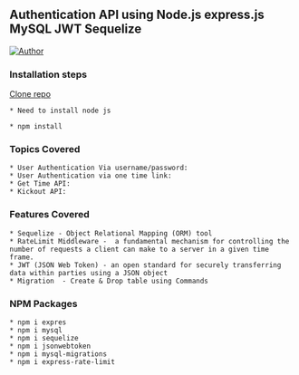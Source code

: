 ## Authentication API using Node.js express.js MySQL JWT Sequelize 

[![Author](https://img.shields.io/badge/Author-Thilagaraja-blue.svg?style=flat-square)](https://github.com/thilakace)


### Installation steps

[Clone repo](https://github.com/thilakace/auth-node-sequelize)

```
* Need to install node js

* npm install
```
### Topics Covered 
```
* User Authentication Via username/password:
* User Authentication via one time link:
* Get Time API:
* Kickout API:
```
### Features Covered 
```
* Sequelize - Object Relational Mapping (ORM) tool
* RateLimit Middleware -  a fundamental mechanism for controlling the number of requests a client can make to a server in a given time frame.
* JWT (JSON Web Token) - an open standard for securely transferring data within parties using a JSON object
* Migration  - Create & Drop table using Commands
```

### NPM Packages 
```
* npm i expres
* npm i mysql
* npm i sequelize
* npm i jsonwebtoken
* npm i mysql-migrations
* npm i express-rate-limit
```